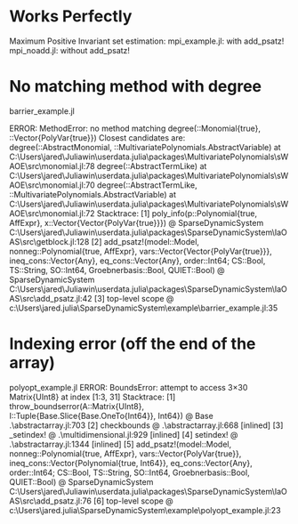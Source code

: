 # Works Perfectly
Maximum Positive Invariant set estimation:
mpi_example.jl: with add_psatz!
mpi_noadd.jl: without add_psatz!


# No matching method with degree
barrier_example.jl

ERROR: MethodError: no method matching degree(::Monomial{true}, ::Vector{PolyVar{true}})
Closest candidates are:
  degree(::AbstractMonomial, ::MultivariatePolynomials.AbstractVariable) at C:\Users\jared\Juliawin\userdata\.julia\packages\MultivariatePolynomials\sWAOE\src\monomial.jl:78
  degree(::AbstractTermLike) at C:\Users\jared\Juliawin\userdata\.julia\packages\MultivariatePolynomials\sWAOE\src\monomial.jl:70
  degree(::AbstractTermLike, ::MultivariatePolynomials.AbstractVariable) at C:\Users\jared\Juliawin\userdata\.julia\packages\MultivariatePolynomials\sWAOE\src\monomial.jl:72
Stacktrace:
 [1] poly_info(p::Polynomial{true, AffExpr}, x::Vector{Vector{PolyVar{true}}})
   @ SparseDynamicSystem C:\Users\jared\Juliawin\userdata\.julia\packages\SparseDynamicSystem\IaOAS\src\getblock.jl:128
 [2] add_psatz!(model::Model, nonneg::Polynomial{true, AffExpr}, vars::Vector{Vector{PolyVar{true}}}, ineq_cons::Vector{Any}, eq_cons::Vector{Any}, order::Int64; CS::Bool, TS::String, SO::Int64, Groebnerbasis::Bool, QUIET::Bool)
   @ SparseDynamicSystem C:\Users\jared\Juliawin\userdata\.julia\packages\SparseDynamicSystem\IaOAS\src\add_psatz.jl:42
 [3] top-level scope
   @ c:\Users\jared\.julia\SparseDynamicSystem\example\barrier_example.jl:35

# Indexing error (off the end of the array)
polyopt_example.jl
ERROR: BoundsError: attempt to access 3×30 Matrix{UInt8} at index [1:3, 31]
Stacktrace:
 [1] throw_boundserror(A::Matrix{UInt8}, I::Tuple{Base.Slice{Base.OneTo{Int64}}, Int64})
   @ Base .\abstractarray.jl:703
 [2] checkbounds
   @ .\abstractarray.jl:668 [inlined]
 [3] _setindex!
   @ .\multidimensional.jl:929 [inlined]
 [4] setindex!
   @ .\abstractarray.jl:1344 [inlined]
 [5] add_psatz!(model::Model, nonneg::Polynomial{true, AffExpr}, vars::Vector{PolyVar{true}}, ineq_cons::Vector{Polynomial{true, Int64}}, eq_cons::Vector{Any}, order::Int64; CS::Bool, TS::String, SO::Int64, Groebnerbasis::Bool, QUIET::Bool)
   @ SparseDynamicSystem C:\Users\jared\Juliawin\userdata\.julia\packages\SparseDynamicSystem\IaOAS\src\add_psatz.jl:76
 [6] top-level scope
   @ c:\Users\jared\.julia\SparseDynamicSystem\example\polyopt_example.jl:23